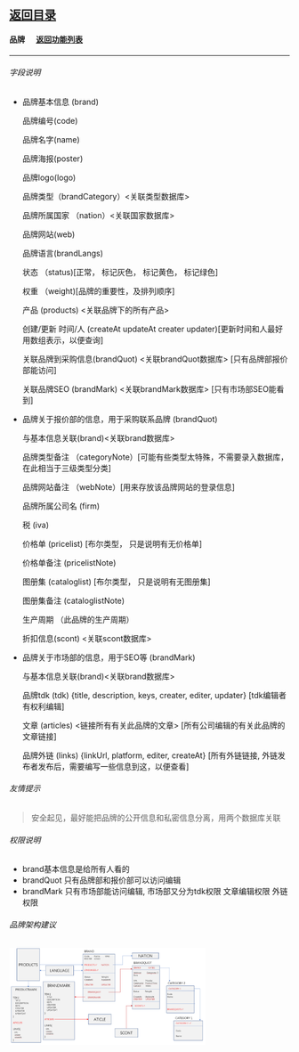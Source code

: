 ## [返回目录](../../readme.md)  
#### 品牌 &nbsp;&nbsp;&nbsp;&nbsp; [返回功能列表](../5_Function.md)
---
###### 字段说明

 - 品牌基本信息 (brand)

	品牌编号(code)

	品牌名字(name)
	
	品牌海报(poster)
	
	品牌logo(logo)

	品牌类型（brandCategory）<关联类型数据库>

	品牌所属国家 （nation）<关联国家数据库>

	品牌网站(web)

	品牌语言(brandLangs)

	状态 （status)[正常， 标记灰色， 标记黄色， 标记绿色]

	权重 （weight)[品牌的重要性，及排列顺序]

	产品 (products) <关联品牌下的所有产品>

	创建/更新 时间/人 (createAt updateAt creater updater)[更新时间和人最好用数组表示，以便查询]

	关联品牌到采购信息(brandQuot) <关联brandQuot数据库> [只有品牌部报价部能访问]

	关联品牌SEO (brandMark) <关联brandMark数据库> [只有市场部SEO能看到]

- 品牌关于报价部的信息，用于采购联系品牌 (brandQuot)
	
	与基本信息关联(brand)<关联brand数据库>

	品牌类型备注 （categoryNote）[可能有些类型太特殊，不需要录入数据库，在此相当于三级类型分类]

	品牌网站备注 （webNote）[用来存放该品牌网站的登录信息]

	品牌所属公司名 (firm)

	税 (iva)

	价格单 (pricelist) [布尔类型， 只是说明有无价格单]

	价格单备注 (pricelistNote)

	图册集 (cataloglist) [布尔类型， 只是说明有无图册集]

	图册集备注 (cataloglistNote)

	生产周期 （此品牌的生产周期）

	折扣信息(scont) <关联scont数据库>

- 品牌关于市场部的信息，用于SEO等 (brandMark)
	
	与基本信息关联(brand)<关联brand数据库>

	品牌tdk (tdk) {title, description, keys, creater, editer, updater} [tdk编辑者有权利编辑]

	文章 (articles) <链接所有有关此品牌的文章> [所有公司编辑的有关此品牌的文章链接]

	品牌外链 (links) {linkUrl, platform, editer, createAt} [所有外链链接, 外链发布者发布后，需要编写一些信息到这，以便查看]

###### 友情提示
> 安全起见，最好能把品牌的公开信息和私密信息分离，用两个数据库关联

###### 权限说明
- brand基本信息是给所有人看的
- brandQuot 只有品牌部和报价部可以访问编辑
- brandMark 只有市场部能访问编辑, 市场部又分为tdk权限 文章编辑权限 外链权限

###### 品牌架构建议
<img src="../5_Img/J0001.jpg" alt="brand架构建议" width="70%" />
